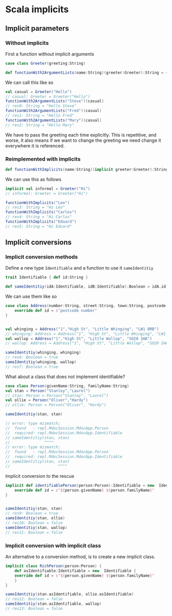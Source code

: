 # Scala implicits

## Implicit parameters

### Without implicits
First a function without implicit arguments

```scala
case class Greeter(greeting:String)

def functionWith2ArgumentLists(name:String)(greeter:Greeter):String = s"${greeter.greeting} $name"
```

We can call this like so

```scala
val casual = Greeter("Hello")
// casual: Greeter = Greeter("Hello")
functionWith2ArgumentLists("Steve")(casual)
// res0: String = "Hello Steve"
functionWith2ArgumentLists("Fred")(casual)
// res1: String = "Hello Fred"
functionWith2ArgumentLists("Mary")(casual)
// res2: String = "Hello Mary"
```

We have to pass the greeting each time explicitly. 
This is repetitive, and worse, it also means if we want to change the greeting we need change it everywhere it is referenced.

### Reimplemented with implicits
```scala
def functionWithImplicits(name:String)(implicit greeter:Greeter):String = s"${greeter.greeting} $name"
```

We can use this as follows

```scala
implicit val informal = Greeter("Hi")
// informal: Greeter = Greeter("Hi")

functionWithImplicits("Leo")
// res3: String = "Hi Leo"
functionWithImplicits("Carlos")
// res4: String = "Hi Carlos"
functionWithImplicits("Eduard")
// res5: String = "Hi Eduard"
```

## Implicit conversions

### Implicit conversion methods
Define a new type `Identifiable` and a function to use it `sameIdentitiy` 
```scala
trait Identifiable { def id:String }

def sameIdentitiy(idA:Identifiable, idB:Identifiable):Boolean = idA.id == idB.id
```

We can use them like so

```scala
case class Address(number:String, street:String, town:String, postcode:String)  extends Identifiable {
    override def id = s"postcode number"
}


val whinging = Address("1","High St", "Little Whinging", "LW1 0RB")
// whinging: Address = Address("1", "High St", "Little Whinging", "LW1 0RB")
val wallop = Address("1","High St", "Little Wallop", "SO20 1HA")
// wallop: Address = Address("1", "High St", "Little Wallop", "SO20 1HA")

sameIdentitiy(whinging, whinging)
// res6: Boolean = true
sameIdentitiy(whinging, wallop)
// res7: Boolean = true
```

What about a class that does not implement identifiable?
```scala
case class Person(givenName:String, familyName:String)
val stan = Person("Stanley","Laurel")
// stan: Person = Person("Stanley", "Laurel")
val ollie = Person("Oliver","Hardy")
// ollie: Person = Person("Oliver", "Hardy")
```

```scala
sameIdentitiy(stan, stan)

// error: type mismatch;
//  found   : repl.MdocSession.MdocApp.Person
//  required: repl.MdocSession.MdocApp.Identifiable
// sameIdentitiy(stan, stan)
//               ^^^^
// error: type mismatch;
//  found   : repl.MdocSession.MdocApp.Person
//  required: repl.MdocSession.MdocApp.Identifiable
// sameIdentitiy(stan, stan)
//                     ^^^^
```

Implicit conversion to the rescue

```scala
implicit def identifiablePerson(person:Person):Identifiable = new  Identifiable {
    override def id = s"${person.givenName} ${person.familyName}"
}


sameIdentitiy(stan, stan)
// res9: Boolean = true
sameIdentitiy(stan, ollie)
// res10: Boolean = false
sameIdentitiy(stan, wallop)
// res11: Boolean = false
```

### Implicit conversion with implicit class
An alternative to a conversion method, is to create a new implicit class.

```scala
implicit class RichPerson(person:Person) {
    def asIdentifiable:Identifiable = new  Identifiable {
    override def id = s"${person.givenName} ${person.familyName}"
    } 
}
```

```scala
sameIdentitiy(stan.asIdentifiable, ollie.asIdentifiable)
// res12: Boolean = false
sameIdentitiy(stan.asIdentifiable, wallop)
// res13: Boolean = false
```

